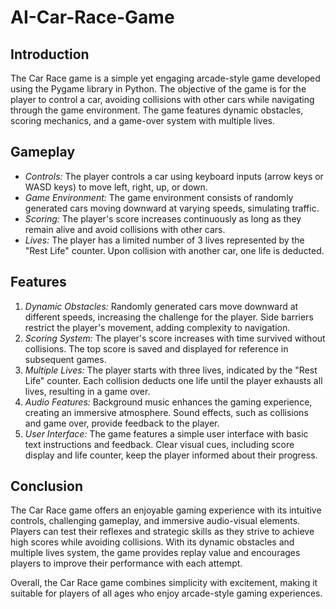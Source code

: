 # AI-Car-Race-Game

## Introduction

The Car Race game is a simple yet engaging arcade-style game developed using the Pygame library in Python. The objective of the game is for the player to control a car, avoiding collisions with other cars while navigating through the game environment. The game features dynamic obstacles, scoring mechanics, and a game-over system with multiple lives.

## Gameplay

- *Controls:* The player controls a car using keyboard inputs (arrow keys or WASD keys) to move left, right, up, or down.
- *Game Environment:* The game environment consists of randomly generated cars moving downward at varying speeds, simulating traffic.
- *Scoring:* The player's score increases continuously as long as they remain alive and avoid collisions with other cars.
- *Lives:* The player has a limited number of 3 lives represented by the "Rest Life" counter. Upon collision with another car, one life is deducted.

## Features

1. *Dynamic Obstacles:* Randomly generated cars move downward at different speeds, increasing the challenge for the player. Side barriers restrict the player's movement, adding complexity to navigation.
2. *Scoring System:* The player's score increases with time survived without collisions. The top score is saved and displayed for reference in subsequent games.
3. *Multiple Lives:* The player starts with three lives, indicated by the "Rest Life" counter. Each collision deducts one life until the player exhausts all lives, resulting in a game over.
4. *Audio Features:* Background music enhances the gaming experience, creating an immersive atmosphere. Sound effects, such as collisions and game over, provide feedback to the player.
5. *User Interface:* The game features a simple user interface with basic text instructions and feedback. Clear visual cues, including score display and life counter, keep the player informed about their progress.

## Conclusion

The Car Race game offers an enjoyable gaming experience with its intuitive controls, challenging gameplay, and immersive audio-visual elements. Players can test their reflexes and strategic skills as they strive to achieve high scores while avoiding collisions. With its dynamic obstacles and multiple lives system, the game provides replay value and encourages players to improve their performance with each attempt.

Overall, the Car Race game combines simplicity with excitement, making it suitable for players of all ages who enjoy arcade-style gaming experiences.

